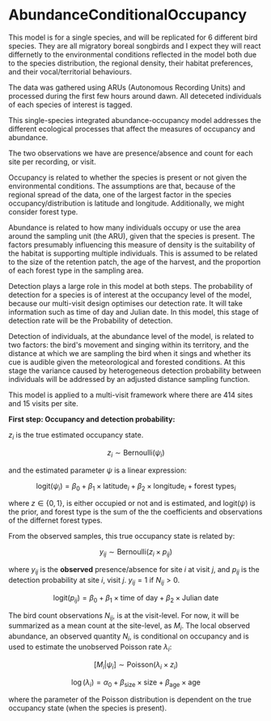 # AbundanceConditionalOccupancy

This model is for a single species, and will be replicated for 6 different bird species. They are all migratory boreal songbirds and I expect they will react differnetly to the environmental conditions reflected in the model both due to the species distribution, the regional density, their habitat preferences, and their vocal/territorial behaviours.

The data was gathered using ARUs (Autonomous Recording Units) and processed during the first few hours around dawn. All deteceted individuals of each species of interest is tagged.

This single-species integrated abundance-occupancy model addresses the different ecological processes that affect the measures of occupancy and abundance.

The two observations we have are presence/absence and count for each site per recording, or visit.

Occupancy is related to whether the species is present or not given the environmental conditions. The assumptions are that, because of the regional spread of the data, one of the largest factor in the species occupancy/distribution is latitude and longitude. Additionally, we might consider forest type.

Abundance is related to how many individuals occupy or use the area around the sampling unit (the ARU), given that the species is present. The factors presumably influencing this measure of density is the suitability of the habitat is supporting multiple individuals. This is assumed to be related to the size of the retention patch, the age of the harvest, and the proportion of each forest type in the sampling area.

Detection plays a large role in this model at both steps. The probability of detection for a species is of interest at the occupancy level of the model, because our multi-visit design optimises our detection rate. It will take information such as time of day and Julian date. In this model, this stage of detection rate will be the Probability of detection.

Detection of individuals, at the abundance level of the model, is related to two factors: the bird's movement and singing within its territory, and the distance at which we are sampling the bird when it sings and whether its cue is audible given the meteorological and forested conditions. At this stage the variance caused by heterogeneous detection probability between individuals will be addressed by an adjusted distance sampling function.

This model is applied to a multi-visit framework where there are 414 sites and 15 visits per site.

**First step: Occupancy and detection probability:**

$z_i$ is the true estimated occupancy state.

$$
z_i \sim \text{Bernoulli}(\psi_i)
$$

and the estimated parameter $\psi$ is a linear expression:

$$
\text{logit}(\psi_i) = \beta_0 + \beta_1 \times \text{latitude}_i + \beta_2 \times \text{longitude}_i + \text{forest types}_i
$$

where $z \in \{0, 1\}$, is either occupied or not and is estimated, and $\text{logit}(\psi)$ is the prior, and $\text{forest type}$ is the sum of the the coefficients and observations of the differnet forest types.

From the observed samples, this true occupancy state is related by:

$$
y_{ij} \sim \text{Bernoulli}(z_i \times p_{ij})
$$

where $y_{ij}$ is the **observed** presence/absence for site $i$ at visit $j$, and $p_{ij}$ is the detection probability at site $i$, visit $j$. $y_{ij} = 1$ if $N_{ij} > 0$.

$$
\text{logit}(p_{ij}) = \beta_0 + \beta_1 \times \text{time of day} + \beta_2 \times \text{Julian date}
$$

The bird count observations $N_{ij}$, is at the visit-level. For now, it will be summarized as a mean count at the site-level, as $M_i$. The local observed abundance, an observed quantity $N_i$, is conditional on occupancy and is used to estimate the unobserved Poisson rate $\lambda_i$:

$$
[M_i | \psi_i] \sim \text{Poisson}(\lambda_i \times z_i)
$$

$$
\log(\lambda_i) = \alpha_0 + \beta_{\text{size}} \times \text{size} + \beta_{\text{age}} \times \text{age}
$$

where the parameter of the Poisson distribution is dependent on the true occupancy state (when the species is present).

